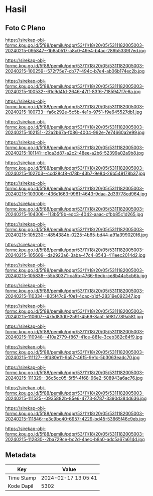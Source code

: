 # Hasil

## Foto C Plano

https://sirekap-obj-formc.kpu.go.id/5f88/pemilu/pdpr/53/11/18/20/05/5311182005003-20240215-095847--1b8a0517-a8c0-49e4-b4ac-289b5339f7ed.jpg

https://sirekap-obj-formc.kpu.go.id/5f88/pemilu/pdpr/53/11/18/20/05/5311182005003-20240215-100259--572f75e7-cb77-494c-b7e4-ab06b174ec2b.jpg

https://sirekap-obj-formc.kpu.go.id/5f88/pemilu/pdpr/53/11/18/20/05/5311182005003-20240215-100532--61c9d4fd-2646-47ff-83f6-7185947f7e6a.jpg

https://sirekap-obj-formc.kpu.go.id/5f88/pemilu/pdpr/53/11/18/20/05/5311182005003-20240215-100733--fa6c292e-5c5b-4e1b-9751-f9e645527db1.jpg

https://sirekap-obj-formc.kpu.go.id/5f88/pemilu/pdpr/53/11/18/20/05/5311182005003-20240215-102151--22a2b67a-f086-4004-992e-7e74660a2e99.jpg

https://sirekap-obj-formc.kpu.go.id/5f88/pemilu/pdpr/53/11/18/20/05/5311182005003-20240215-101141--c1ca3d87-a2c2-48ee-a2b6-52399a02a9b8.jpg

https://sirekap-obj-formc.kpu.go.id/5f88/pemilu/pdpr/53/11/18/20/05/5311182005003-20240215-102703--ccd28cf8-d78b-43b7-9e84-26b549178b37.jpg

https://sirekap-obj-formc.kpu.go.id/5f88/pemilu/pdpr/53/11/18/20/05/5311182005003-20240215-103006--436e1663-9961-4643-9daa-2d39778ed964.jpg

https://sirekap-obj-formc.kpu.go.id/5f88/pemilu/pdpr/53/11/18/20/05/5311182005003-20240215-104306--113b5f9b-edc3-4042-aaac-cfbb85c1d265.jpg

https://sirekap-obj-formc.kpu.go.id/5f88/pemilu/pdpr/53/11/18/20/05/5311182005003-20240215-105230--4854384b-0225-4b65-bd44-a91a399020f6.jpg

https://sirekap-obj-formc.kpu.go.id/5f88/pemilu/pdpr/53/11/18/20/05/5311182005003-20240215-105609--da2923a6-3aba-47c4-8543-411eec2014d2.jpg

https://sirekap-obj-formc.kpu.go.id/5f88/pemilu/pdpr/53/11/18/20/05/5311182005003-20240215-105838--55b30371-ca5b-4766-9edb-ce8b44c5cb6b.jpg

https://sirekap-obj-formc.kpu.go.id/5f88/pemilu/pdpr/53/11/18/20/05/5311182005003-20240215-110334--805f47c9-f0e1-4cac-b1df-28319e092347.jpg

https://sirekap-obj-formc.kpu.go.id/5f88/pemilu/pdpr/53/11/18/20/05/5311182005003-20240215-110607--475d83d0-2591-4569-8a5f-59817789a581.jpg

https://sirekap-obj-formc.kpu.go.id/5f88/pemilu/pdpr/53/11/18/20/05/5311182005003-20240215-110948--410a2779-f867-41ce-881e-3ceb382c84f9.jpg

https://sirekap-obj-formc.kpu.go.id/5f88/pemilu/pdpr/53/11/18/20/05/5311182005003-20240215-111127--9fd80e11-9a57-46f5-9e1c-5b3063eadc70.jpg

https://sirekap-obj-formc.kpu.go.id/5f88/pemilu/pdpr/53/11/18/20/05/5311182005003-20240215-111329--36c5cc05-5f5f-4f68-96e2-508943a6ac76.jpg

https://sirekap-obj-formc.kpu.go.id/5f88/pemilu/pdpr/53/11/18/20/05/5311182005003-20240215-111525--0935882b-85e6-4773-8787-3390d384d636.jpg

https://sirekap-obj-formc.kpu.go.id/5f88/pemilu/pdpr/53/11/18/20/05/5311182005003-20240215-111846--e3c9bc40-6957-4229-bd45-53665f46c9eb.jpg

https://sirekap-obj-formc.kpu.go.id/5f88/pemilu/pdpr/53/11/18/20/05/5311182005003-20240215-112830--2ba729ce-bc2d-4aec-b8a0-adc5a67a614d.jpg


## Metadata

| Key        | Value               |
| ---------- | ------------------- |
| Time Stamp | 2024-02-17 13:05:41 |
| Kode Dapil | 5302                |



